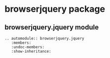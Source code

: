 # browserjquery package

## browserjquery.jquery module

```{eval-rst}
.. automodule:: browserjquery.jquery
   :members:
   :undoc-members:
   :show-inheritance:
```
